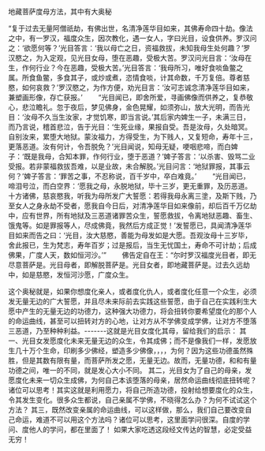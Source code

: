 地藏菩萨度母方法，其中有大奥秘

“复于过去无量阿僧祇劫，有佛出世，名清净莲华目如来，其佛寿命四十劫。像法之中，有一罗汉，福度众生，因次教化，遇一女人，字曰光目，设食供养。罗汉问之：‘欲愿何等？’光目答言：‘我以母亡之日，资福救拔，未知我母生处何趣？’罗汉愍之，为入定观，见光目女母，堕在恶趣，受极大苦。罗汉问光目言：‘汝母在生，作何行业？今在恶趣，受极大苦。’光目答言：‘我母所习，唯好食啖鱼鳖之属。所食鱼鳖，多食其子，或炒或煮，恣情食啖，计其命数，千万复倍。尊者慈愍，如何哀救？’罗汉愍之，为作方便，劝光目言：‘汝可志诚念清净莲华目如来，兼塑画形像，存亡获报。’
　　“光目闻已，即舍所爱，寻画佛像而供养之，复恭敬心，悲泣瞻礼。忽于夜后，梦见佛身，金色晃耀，如须弥山，放大光明，而告光目：‘汝母不久当生汝家，才觉饥寒，即当言说。’其后家内婢生一子，未满三日，而乃言说，稽首悲泣，告于光目：‘生死业缘，果报自受。吾是汝母，久处暗冥。自别汝来，累堕大地狱。蒙汝福力，方得受生，为下贱人，又复短命，寿年十三，更落恶道。汝有何计，令吾脱免？’光目闻说，知母无疑，哽咽悲啼，而白婢子：‘既是我母，合知本罪，作何行业，堕于恶道？’婢子答言：‘以杀害、毁骂二业受报。若非蒙福救拔吾难，以是业故，未合解脱。’光目问言：‘地狱罪报，其事云何？’婢子答言：‘罪苦之事，不忍称说，百千岁中，卒白难竟。’
　　“光目闻已，啼泪号泣，而白空界：‘愿我之母，永脱地狱，毕十三岁，更无重罪，及历恶道。十方诸佛，慈哀愍我，听我为母所发广大誓愿：若得我母永离三塗，及斯下贱，乃至女人之身永劫不受者，愿我自今日后，对清净莲华目如来像前，却后百千万亿劫中，应有世界，所有地狱及三恶道诸罪苦众生，誓愿救拔，令离地狱恶趣、畜生、饿鬼等。如是罪报等人，尽成佛竟，我然后方成正觉！’发誓愿已，具闻清净莲华目如来而告之曰：‘光目，汝大慈愍，善能为母发如是大愿。吾观汝母十三岁毕，舍此报已，生为梵志，寿年百岁；过是报后，当生无忧国土，寿命不可计劫；后成佛果，广度人天，数如恒河沙。’”
　　佛告定自在王：“尔时罗汉福度光目者，即无尽意菩萨是。光目母者，即解脱菩萨是。光目女者，即地藏菩萨是。过去久远劫中，如是慈愍，发恒河沙愿，广度众生。
 
这个奥秘就是，如果你想度化亲人，或者度化仇人，或者度化任意一个众生，必须发无量无边的广大誓愿，并且尽未来际前去实践这些誓愿，由于自己在实践利生大愿中产生的无量无边的功德力，这种强大功德力，将会扭转你要希望度化的那个人的命运曲线，甚至可以扭转对方的心地，让对方从不学佛变成学佛，让对方不堕落三恶道，乃至种种利益。-------这就是光目女度化其母，留给我们的启示：
其一、光目女发愿度化未来无量无边的众生，令其成佛；而不是像我们一样，发愿放生几十万个生命，印刷多少佛经，塑造多少佛像，，，，为何？因为这些功德虽然殊胜，但是其数有限有量，而菩萨所发之愿，无量无边。故而，无量功德，和和有量功德之间，唯一的不同，就是发心大小不同。
其二，光目女为了自己的母亲，发愿度化未来一切众生成佛，为何自己本该堕落的母亲，居然命运曲线彻底扭转呢？诸位可以思考！其实这就是利用愿力，将自己所造功德，投射给想要度化的众生，令其发生变化。很多众生都说，自己亲属不学佛，不晓得怎么办？为何不试试这个方法？
其三，既然改变亲属的命运曲线，可以这样做，那么，我们自己要改变自己命运，难道不可以用这个方法吗？诸位可以思考，这里面学问很深。自度的学问、度他人的学问，都在里面了！
如果大家吃透这段经文传达的智慧，必定受益无穷！